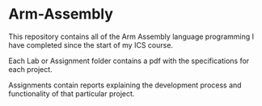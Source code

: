 # Arm-Assembly
This repository contains all of the Arm Assembly language programming I have completed since the start of my ICS course.

Each Lab or Assignment folder contains a pdf with the specifications for each project.

Assignments contain reports explaining the development process and functionality of that particular project.
